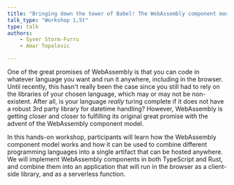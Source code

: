 ```yaml
---
title: "Bringing down the tower of Babel! The WebAssembly component model."
talk_type: "Workshop 1,5t"
type: talk
authors:
    - Syver Storm-Furru
    - Amar Topalovic

---
```

One of the great promises of WebAssembly is that you can code in whatever language you want and run it anywhere, including in the browser. Until recently, this hasn't really been the case since you still had to rely on the libraries of your chosen language, which may or may not be non-existent. After all, is your language _really_ turing complete if it does not have a robust 3rd party library for datetime handling? However, WebAssembly is getting closer and closer to fulfilling its original great promise with the advent of the WebAssembly component model.

In this hands-on workshop, participants will learn how the WebAssembly component model works and how it can be used to combine different programming languages into a single artifact that can be hosted anywhere. We will implement WebAssembly components in both TypeScript and Rust, and combine them into an application that will run in the browser as a client-side library, and as a serverless function.

